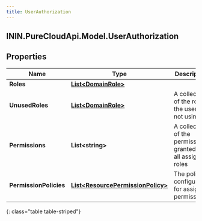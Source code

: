 ```yaml
---
title: UserAuthorization
---
```

## ININ.PureCloudApi.Model.UserAuthorization

## Properties

|Name | Type | Description | Notes|
|------------ | ------------- | ------------- | -------------|
| **Roles** | [**List&lt;DomainRole&gt;**](DomainRole.html) |  | [optional] |
| **UnusedRoles** | [**List&lt;DomainRole&gt;**](DomainRole.html) | A collection of the roles the user is not using | [optional] |
| **Permissions** | **List&lt;string&gt;** | A collection of the permissions granted by all assigned roles | [optional] |
| **PermissionPolicies** | [**List&lt;ResourcePermissionPolicy&gt;**](ResourcePermissionPolicy.html) | The policies configured for assigned permissions. | [optional] |
{: class="table table-striped"}


